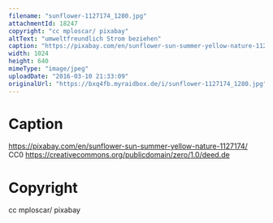 ```yaml
---
filename: "sunflower-1127174_1280.jpg"
attachmentId: 18247
copyright: "cc mploscar/ pixabay"
altText: "umweltfreundlich Strom beziehen"
caption: "https://pixabay.com/en/sunflower-sun-summer-yellow-nature-1127174/\nCC0\nhttps://creativecommons.org/publicdomain/zero/1.0/deed.de"
width: 1024
height: 640
mimeType: "image/jpeg"
uploadDate: "2016-03-10 21:33:09"
originalUrl: "https://bxq4fb.myraidbox.de/i/sunflower-1127174_1280.jpg"
---
```


# Caption

https://pixabay.com/en/sunflower-sun-summer-yellow-nature-1127174/
CC0
https://creativecommons.org/publicdomain/zero/1.0/deed.de

# Copyright

cc mploscar/ pixabay
